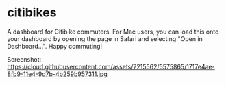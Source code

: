 citibikes
=========

A dashboard for Citibike commuters. For Mac users, you can load this onto your dashboard by opening the page in Safari and selecting "Open in Dashboard...". Happy commuting!

Screenshot: https://cloud.githubusercontent.com/assets/7215562/5575865/1717e4ae-8fb9-11e4-9d7b-4b259b957311.jpg

